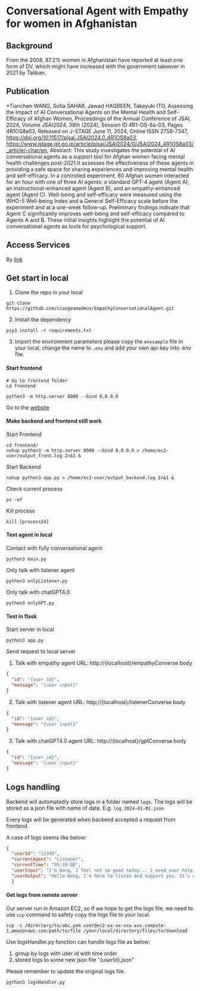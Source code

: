 # Conversational Agent with Empathy for women in Afghanistan

## Background
From the 2008, 87.2% women in Afghanistan have reported at least one form of DV, which might have increased with the government takeover in 2021 by Taliban.

## Publication
*Tianchen WANG, Sofia SAHAB, Jawad HAQBEEN, Takayuki ITO, Assessing the Impact of AI Conversational Agents on the Mental Health and Self-Efficacy of Afghan Women, Proceedings of the Annual Conference of JSAI, 2024, Volume JSAI2024, 38th (2024), Session ID 4R1-OS-8a-03, Pages 4R1OS8a03, Released on J-STAGE June 11, 2024, Online ISSN 2758-7347, https://doi.org/10.11517/pjsai.JSAI2024.0_4R1OS8a03, https://www.jstage.jst.go.jp/article/pjsai/JSAI2024/0/JSAI2024_4R1OS8a03/_article/-char/en, Abstract:
This study investigates the potential of AI conversational agents as a support tool for Afghan women facing mental health challenges post-2021.It assesses the effectiveness of these agents in providing a safe space for sharing experiences and improving mental health and self-efficacy. In a controlled experiment, 60 Afghan women interacted for an hour with one of three AI agents: a standard GPT-4 agent (Agent A), an instructional-enhanced agent (Agent B), and an empathy-enhanced agent (Agent C). Well-being and self-efficacy were measured using the WHO-5 Well-being Index and a General Self-Efficacy scale before the experiment and at a one-week follow-up. Preliminary findings indicate that Agent C significantly improves well-being and self-efficacy compared to Agents A and B. These initial insights highlight the potential of AI conversational agents as tools for psychological support.

## Access Services
By [link](http://52.193.135.127:8000/)

## Get start in local

1. Clone the repo in your local
```shell
git clone https://github.com/xiaogeamadeus/EmpathyConversationalAgent.git
```

2. Install the dependency
```shell
pip3 install -r requirements.txt
```

3. Import the environment parameters 
    please copy the `envsample` file in your local, change the name to `.env` and add your own api-key into .env file.

#### Start frontend

```shell
# Go to frontend folder
cd frontend

python3 -m http.server 8000 --bind 0.0.0.0
```

Go to the [website](http://localhost:8000/)

#### Make backend and frontend still work

Start Frontend
```shell
cd frontend/
nohup python3 -m http.server 8000 --bind 0.0.0.0 > /home/ec2-user/output_front.log 2>&1 &
```

Start Backend
```shell
nohup python3 app.py > /home/ec2-user/output_backend.log 2>&1 &
```

Check current process
```shell
ps -ef
```

Kill process
```shell
kill [processId]
```



#### Test agent in local

Contact with fully conversational agent
```shell
python3 main.py
```

Only talk with listener agent
```shell
python3 onlyListener.py
```

Only talk with chatGPT4.0
```shell
python3 onlyGPT.py
```

#### Test in flask
Start server in local
```shell
python3 app.py
```

Send request to local server

1. Talk with empathy agent
URL: http://{localhost}/empathyConverse
body
```json
{
  "id": "{user id}",
  "message": "{user input}"
}
```

2. Talk with listener agent
   URL: http://{localhost}/listenerConverse
   body
```json
{
  "id": "{user id}",
  "message": "{user input}"
}
```

3. Talk with chatGPT4.0 agent
   URL: http://{localhost}/gptConverse
   body
```json
{
  "id": "{user id}",
  "message": "{user input}"
}
```

## Logs handling
Backend will automatedly store logs in a folder named `logs`. The logs will be stored as a json file with name of date. E.g. `log_2024-01-01.json`

Every logs will be generated when backend accepted a request from frontend. 

A case of logs seems like below:
```json
{
  "userId": "12345", 
  "currentAgent": "Listener", 
  "currentTime": "05:20:00", 
  "userInput": "I'm Wang, I feel not so good today... I need your help.", 
  "userOutput": "Hello Wang, I'm here to listen and support you. It's okay to have tough days, and I'm glad you reached out. Would you like to share a bit about what's making you feel not so good, or would you prefer to talk about something else to help take your mind off things? Remember, this is a safe space for you."
  }
```

#### Get logs from remote server
Our server run in Amazon EC2, so if we hope to get the logs file, we need to use `scp` command to safety copy the logs file to your local.

```shell
scp -i /directory/to/abc.pem user@ec2-xx-xx-xxx-xxx.compute-1.amazonaws.com:path/to/file /your/local/directory/files/to/download
```

Use logsHandler.py function can handle logs file as below:
1. group by logs with user id with time order
2. stored logs to some new json file "{userId}.json"
   
Please remember to update the original logs file.
```shell
python3 logsHandler.py
```